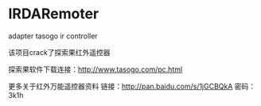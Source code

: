 IRDARemoter
===========

adapter tasogo ir controller

该项目crack了探索果红外遥控器

探索果软件下载连接：http://www.tasogo.com/pc.html

更多关于红外万能遥控器资料 链接：http://pan.baidu.com/s/1jGCBQkA 密码：3k1h
